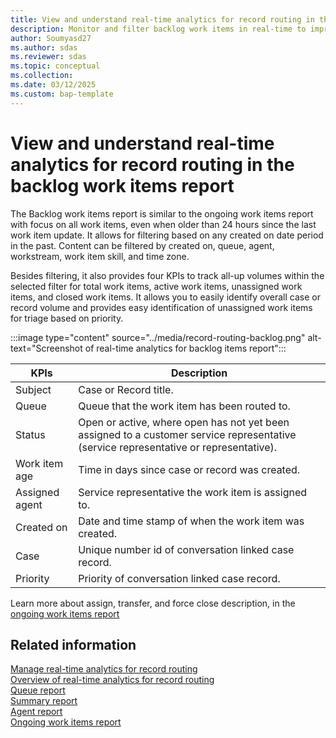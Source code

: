 ```yaml
---
title: View and understand real-time analytics for record routing in the backlog work items report 
description: Monitor and filter backlog work items in real-time to improve workflow efficiency and prioritization.
author: Soumyasd27
ms.author: sdas
ms.reviewer: sdas
ms.topic: conceptual
ms.collection:
ms.date: 03/12/2025
ms.custom: bap-template
---
```


# View and understand real-time analytics for record routing in the backlog work items report 

The Backlog work items report is similar to the ongoing work items report with focus on all work items, even when older than 24 hours since the last work item update. It allows for filtering based on any created on date period in the past. Content can be filtered by created on, queue, agent, workstream, work item skill, and time zone.   

Besides filtering, it also provides four KPIs to track all-up volumes within the selected filter for total work items, active work items, unassigned work items, and closed work items. It allows you to easily identify overall case or record volume and provides easy identification of unassigned work items for triage based on priority.  

:::image type="content" source="../media/record-routing-backlog.png" alt-text="Screenshot of real-time analytics for backlog items report":::


|KPIs |Description |
|---------|---------|
|Subject     |  Case or Record title.   |
|Queue    |  Queue that the work item has been routed to.      |
|Status    |   Open or active, where open has not yet been assigned to a customer service representative (service representative or representative).       |
|Work item age     |  Time in days since case or record was created.         |
|Assigned agent    |  Service representative the work item is assigned to.  |
|Created on    |   Date and time stamp of when the work item was created.       |
|Case     |   Unique number id of conversation linked case record.      |
|Priority    |   Priority of conversation linked case record.|

Learn more about assign, transfer, and force close description, in the [ongoing work items report](rr-ongoingworkitems.md#view-and-understand-real-time-analytics-for-record-routing-in-the-ongoing-work-items-report)

## Related information

[Manage real-time analytics for record routing](../administer/enable-record-routing.md#manage-real-time-analytics-for-record-routing)  
[Overview of real-time analytics for record routing](rr-overview.md#overview-of-real-time-analytics-for-record-routing)  
[Queue report](rr-queue.md#view-and-understand-real-time-analytics-for-record-routing-in-the-queue-report)  
[Summary report](rr-summary.md#view-and-understand-real-time-analytics-for-record-routing-in-the-summary-report)  
[Agent report](rr-agent.md#view-and-understand-real-time-analytics-for-record-routing-in-the-agent-report)  
[Ongoing work items report](rr-ongoingworkitems.md#view-and-understand-real-time-analytics-for-record-routing-in-the-ongoing-work-items-report)